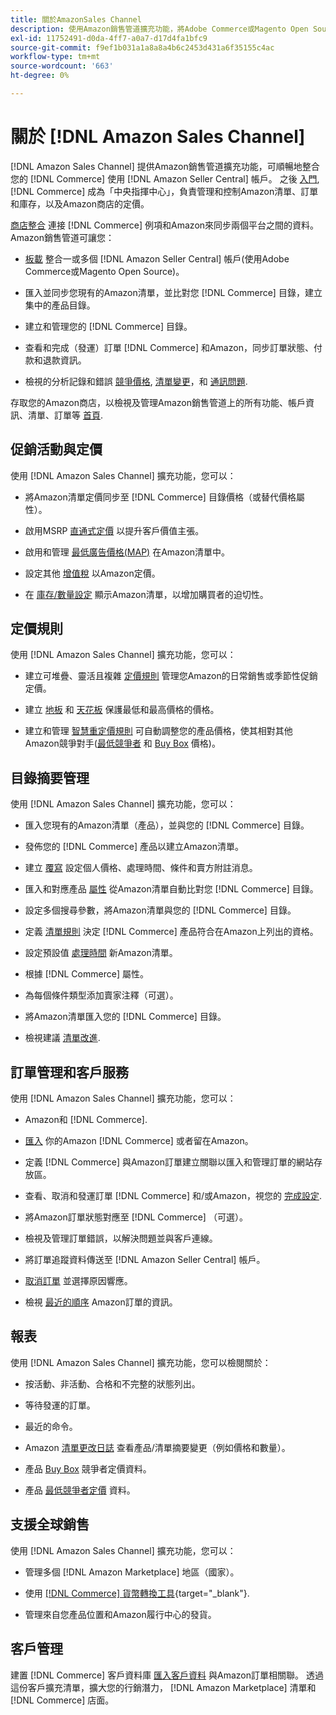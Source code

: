 ```yaml
---
title: 關於AmazonSales Channel
description: 使用Amazon銷售管道擴充功能，將Adobe Commerce或Magento Open Source與您的Amazon銷售中心帳戶順暢整合。
exl-id: 11752491-d0da-4ff7-a0a7-d17d4fa1bfc9
source-git-commit: f9ef1b031a1a8a8a4b6c2453d431a6f35155c4ac
workflow-type: tm+mt
source-wordcount: '663'
ht-degree: 0%

---
```


# 關於 [!DNL Amazon Sales Channel]

[!DNL Amazon Sales Channel] 提供Amazon銷售管道擴充功能，可順暢地整合您的 [!DNL Commerce] 使用 [!DNL Amazon Seller Central] 帳戶。 之後 [入門](./amazon-onboarding-home.md), [!DNL Commerce] 成為「中央指揮中心」，負責管理和控制Amazon清單、訂單和庫存，以及Amazon商店的定價。

[商店整合](./store-integration.md) 連接 [!DNL Commerce] 例項和Amazon來同步兩個平台之間的資料。 Amazon銷售管道可讓您：

- [板載](./amazon-onboarding-home.md) 整合一或多個 [!DNL Amazon Seller Central] 帳戶(使用Adobe Commerce或Magento Open Source)。

- 匯入並同步您現有的Amazon清單，並比對您 [!DNL Commerce] 目錄，建立集中的產品目錄。

- 建立和管理您的 [!DNL Commerce] 目錄。

- 查看和完成（發運）訂單 [!DNL Commerce] 和Amazon，同步訂單狀態、付款和退款資訊。

- 檢視的分析記錄和錯誤 [競爭價格](./competitive-price-analysis.md), [清單變更](./listing-changes-log.md)，和 [通訊問題](./communication-errors-log.md).

存取您的Amazon商店，以檢視及管理Amazon銷售管道上的所有功能、帳戶資訊、清單、訂單等 [首頁](./amazon-sales-channel-home.md).

## 促銷活動與定價

使用 [!DNL Amazon Sales Channel] 擴充功能，您可以：

- 將Amazon清單定價同步至 [!DNL Commerce] 目錄價格（或替代價格屬性）。

- 啟用MSRP [直通式定價](./listing-price.md#configure-listing-price-settings) 以提升客戶價值主張。

- 啟用和管理 [最低廣告價格(MAP)](./listing-price.md#configure-listing-price-settings) 在Amazon清單中。

- 設定其他 [增值稅](./listing-price.md#configure-listing-price-settings) 以Amazon定價。

- 在 [庫存/數量設定](./stock-quantity.md#configure-stock--quantity-settings) 顯示Amazon清單，以增加購買者的迫切性。

## 定價規則

使用 [!DNL Amazon Sales Channel] 擴充功能，您可以：

- 建立可堆疊、靈活且複雜 [定價規則](./pricing-products.md) 管理您Amazon的日常銷售或季節性促銷定價。

- 建立 [地板](./floor-price.md) 和 [天花板](./optional-ceiling-price.md) 保護最低和最高價格的價格。

- 建立和管理 [智慧重定價規則](./intelligent-repricing-rules.md) 可自動調整您的產品價格，使其相對其他Amazon競爭對手([最低競爭者](./lowest-competitor-pricing.md) 和 [Buy Box](./buy-box-competitor-pricing.md) 價格)。

## 目錄摘要管理

使用 [!DNL Amazon Sales Channel] 擴充功能，您可以：

- 匯入您現有的Amazon清單（產品），並與您的 [!DNL Commerce] 目錄。

- 發佈您的 [!DNL Commerce] 產品以建立Amazon清單。

- 建立 [覆寫](./creating-editing-overrides.md) 設定個人價格、處理時間、條件和賣方附註消息。

- 匯入和對應產品 [屬性](./attributes-view.md) 從Amazon清單自動比對您 [!DNL Commerce] 目錄。

- 設定多個搜尋參數，將Amazon清單與您的 [!DNL Commerce] 目錄。

- 定義 [清單規則](./listing-rules.md) 決定 [!DNL Commerce] 產品符合在Amazon上列出的資格。

- 設定預設值 [處理時間](./product-listing-actions.md) 新Amazon清單。

- 根據 [!DNL Commerce] 屬性。

- 為每個條件類型添加賣家注釋（可選）。

- 將Amazon清單匯入您的 [!DNL Commerce] 目錄。

- 檢視建議 [清單改進](./listing-improvements.md).

## 訂單管理和客戶服務

使用 [!DNL Amazon Sales Channel] 擴充功能，您可以：

- Amazon和 [!DNL Commerce].

- [匯入](./order-settings.md#configure-order-settings) 你的Amazon [!DNL Commerce] 或者留在Amazon。

- 定義 [!DNL Commerce] 與Amazon訂單建立關聯以匯入和管理訂單的網站存放區。

- 查看、取消和發運訂單 [!DNL Commerce] 和/或Amazon，視您的 [完成設定](./fulfilled-by.md).

- 將Amazon訂單狀態對應至 [!DNL Commerce] （可選）。

- 檢視及管理訂單錯誤，以解決問題並與客戶連線。

- 將訂單追蹤資料傳送至 [!DNL Amazon Seller Central] 帳戶。

- [取消訂單](./cancel-unshipped-order.md) 並選擇原因響應。

- 檢視 [最近的順序](./amazon-store-dashboard.md) Amazon訂單的資訊。

## 報表

使用 [!DNL Amazon Sales Channel] 擴充功能，您可以檢閱關於：

- 按活動、非活動、合格和不完整的狀態列出。

- 等待發運的訂單。

- 最近的命令。

- Amazon [清單更改日誌](./listing-changes-log.md) 查看產品/清單摘要變更（例如價格和數量）。

- 產品 [Buy Box](./buy-box-competitor-pricing.md) 競爭者定價資料。

- 產品 [最低競爭者定價](./lowest-competitor-pricing.md) 資料。

## 支援全球銷售

使用 [!DNL Amazon Sales Channel] 擴充功能，您可以：

- 管理多個 [!DNL Amazon Marketplace] 地區（國家）。

- 使用 [[!DNL Commerce] 貨幣轉換工具](https://docs.magento.com/user-guide/stores/currency-configuration.html){target="_blank"}.

- 管理來自您產品位置和Amazon履行中心的發貨。

## 客戶管理

建置 [!DNL Commerce] 客戶資料庫 [匯入客戶資料](./order-settings.md#configure-order-settings) 與Amazon訂單相關聯。 透過這份客戶擴充清單，擴大您的行銷潛力， [!DNL Amazon Marketplace] 清單和 [!DNL Commerce] 店面。
